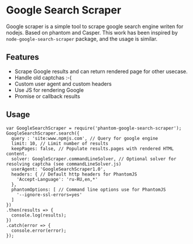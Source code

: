 # Google Search Scraper

Google scraper is a simple tool to scrape google search engine writen for nodejs.
Based on phantom and Casper. This work has been inspired by `node-google-search-scraper` package, and the usage is similar.

## Features

* Scrape Google results and can return rendered page for other usecase.
* Handle old captchas :-(
* Custom user agent and custom headers
* Use JS for rendering Google
* Promise or callback results

## Usage

```
var GoogleSearchScraper = require('phantom-google-search-scraper');
GoogleSearchScraper.search({
  query : 'site:www.npmjs.com', // Query for google engine
  limit: 10, // Limit number of results
  keepPages: false, // Populate results.pages with rendered HTML content.
  solver: GoogleScraper.commandLineSolver, // Optional solver for resolving captcha (see commandLineSolver.js)
  userAgent: 'GoogleSearchScraper1.0',
  headers: { // Default http headers for PhantomJS
    'Accept-Language': 'ru-RU,en,*'
  },
  phantomOptions: [ // Command line options use for PhantomJS
    '--ignore-ssl-errors=yes'
  ]
})
.then(results => {
  console.log(results);
})
.catch(error => {
  console.error(error);
});

```
